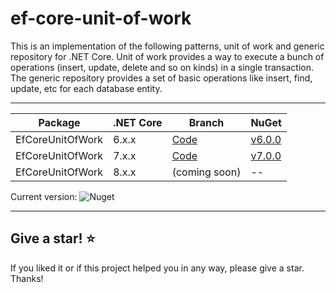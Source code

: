 # ef-core-unit-of-work

This is an implementation of the following patterns, unit of work and generic repository for .NET Core. Unit of work provides a way to execute a bunch of operations (insert, update, delete and so on kinds) in a single transaction. The generic repository provides a set of basic operations like insert, find, update, etc for each database entity.

---

| Package | .NET Core | Branch | NuGet |
|---|---|---|---|
| EfCoreUnitOfWork | 6.x.x | [Code](https://github.com/Alelho/ef-core-unit-of-work/tree/ef-core-net-6) | [v6.0.0](https://www.nuget.org/packages/EFCoreUnitOfWork/6.0.0) |
| EfCoreUnitOfWork | 7.x.x | [Code](https://github.com/Alelho/ef-core-unit-of-work/tree/ef-core-net-7) | [v7.0.0](https://www.nuget.org/packages/EFCoreUnitOfWork/7.0.0) |
| EfCoreUnitOfWork | 8.x.x | (coming soon) | -- |

Current version: ![Nuget](https://img.shields.io/nuget/v/EFCoreUnitOfWork)

---

## Give a star! :star:

If you liked it or if this project helped you in any way, please give a star. Thanks!
